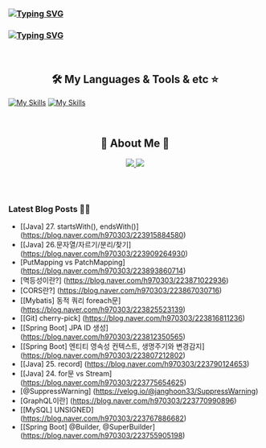 
### [![Typing SVG](https://readme-typing-svg.demolab.com?font=Fira+Code&weight=600&pause=1000&width=435&lines=Hi+I'm+Janghoon%2C+Nice+to+see+u+%F0%9F%91%8B)](https://git.io/typing-svg)

### [![Typing SVG](https://readme-typing-svg.demolab.com?font=Fira+Code&weight=600&pause=1000&color=A95EF7&width=435&lines=I'm+Back-End+Developer+)](https://git.io/typing-svg)
<br>
<h2 align="center"> 🛠️ My Languages & Tools & etc ⭐</h2>

<p align="center">
  
  [![My Skills](https://skillicons.dev/icons?i=spring,java,vue,react,js,py&theme=light)](https://skillicons.dev)
  [![My Skills](https://skillicons.dev/icons?i=aws,github,git,mysql,idea,notion,gradle,postman&theme=light)](https://skillicons.dev)
</p>
<br>
<h2 align="center"> 🐶 About Me 🐻 </h2>

<p align="center">
  <a href="https://blog.naver.com/h970303">
    <img src="https://img.shields.io/badge/ My blog-03C75A?style=flat-square&logo=Naver&logoColor=white&link=https://blog.naver.com/h970303"/>
  </a>  
  <a href="https://www.notion.so/b2c5191c870646589bed49963bf68f5e">
    <img src="https://img.shields.io/badge/Notion-000000?style=flat-square&logo=Notion&logoColor=white&link=https://www.notion.so/Janghoon-s-page-ee84d4dd9b6343a6a4c585d03a914d56"/>
  </a>
</p>
<br>

<br>

### Latest Blog Posts 🧑‍💻
- [[Java] 27. startsWith(), endsWith()] (https://blog.naver.com/h970303/223915884580)
- [[Java] 26.문자열/자르기/분리/찾기] (https://blog.naver.com/h970303/223909264930)
- [PutMapping vs PatchMapping] (https://blog.naver.com/h970303/223893860714)
- [멱등성이란?] (https://blog.naver.com/h970303/223871022936)
- [CORS란?] (https://blog.naver.com/h970303/223867030716)
- [[Mybatis] 동적 쿼리 foreach문] (https://blog.naver.com/h970303/223825523139)
- [[Git] cherry-pick] (https://blog.naver.com/h970303/223816811236)
- [[Spring Boot] JPA ID 생성] (https://blog.naver.com/h970303/223812350565)
- [[Spring Boot] 엔티티 영속성 컨텍스트, 생명주기와 변경감지] (https://blog.naver.com/h970303/223807212802)
- [[Java] 25. record] (https://blog.naver.com/h970303/223790124653)
- [[Java] 24. for문 vs Stream] (https://blog.naver.com/h970303/223775654625)
- [@SuppressWarning] (https://velog.io/@janghoon33/SuppressWarning)
- [GraphQL이란] (https://blog.naver.com/h970303/223770990896)
- [[MySQL] UNSIGNED] (https://blog.naver.com/h970303/223767886682)
- [[Spring Boot] @Builder, @SuperBuilder] (https://blog.naver.com/h970303/223755905198)
